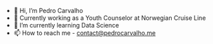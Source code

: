 - 👋 Hi, I’m Pedro Carvalho
- 🌱 Currently working as a Youth Counselor at Norwegian Cruise Line
- 🌱 I’m currently learning Data Science
- 📫 How to reach me - contact@pedrocarvalho.me
